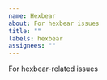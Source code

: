 ```yaml
---
name: Hexbear
about: For hexbear issues
title: ""
labels: hexbear
assignees: ""
---
```


For hexbear-related issues
